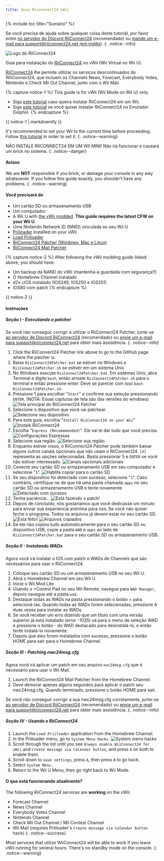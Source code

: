 ```yaml
---
title: Guia Riiconnect24 vWii
---
```


{% include toc title="Sumário" %}

Se você precisa de ajuda sobre qualquer coisa deste tutorial, por favor entre [no servidor do Discord RiiConnect24](https://discord.gg/rc24) (recomendado) ou [mande um e-mail para support@riiconnect24.net (em inglês)](mailto:support@riiconnect24.net).
{: .notice--info}

![Logo do RiiConnect24](/images/WiiRC24Logo.jpg)

Guia para instalação do [RiiConnect24](https://rc24.xyz) no vWii (Wii Virtual no Wii U).

[RiiConnect24](https://rc24.xyz/) lhe permite utilizar os serviços descontinuados do WiiConnect24, que incluem os Channels News, Forecast, Everybody Votes, Nintendo e Check Mii Out Channel, junto com o Wii Mail.

{% capture notice-1 %}
This guide is for vWii (Wii Mode on Wii U) only.

- Siga [este tutorial](riiconnect24-wii) caso queira instalar RiiConnect24 em um Wii.
- Siga [este tutorial](riiconnect24-dolphin) se você quiser instalar RiiConnect24 no Emulador Dolphin.
{% endcapture %}

<div class="notice--warning">{{ notice-1 | markdownify }}</div>

It's recommended to set your Wii to the current time before proceeding. Follow [this tutorial](rtc) in order to set it.
{: .notice--warning}

NÃO INSTALE RIICONNECT24 EM UM WII MINI! Não irá funcionar e causará um brick no sistema.
{: .notice--danger}

#### Avisos

We are **NOT** responsible if you brick, or damage your console in any way whatsoever. If you follow this guide exactly, you shouldn't have any problems.
{: .notice--warning}

#### Você precisará de

* Um cartão SD ou armazenamento USB
* Um computador
* A Wii U with [the vWii modded](https://wiiu.hacks.guide/#/vwii-modding). **This guide requires the latest CFW on your Wii U.**
* Uma Nintendo Network ID (NNID) vinculada ao seu Wii U
* [Priiloader](priiloader) installed on your vWii
* [Load Priiloader](https://hbb1.oscwii.org/hbb/LoadPriiloader/LoadPriiloader.zip)
* [RiiConnect24 Patcher (Windows, Mac e Linux)](https://github.com/RiiConnect24/RiiConnect24-Patcher/releases)
* [RiiConnect24 Mail Patcher](https://hbb1.oscwii.org/hbb/Mail-Patcher/Mail-Patcher.zip)

{% capture notice-2 %}
After following the vWii modding guide linked above, you should have:
* Um backup da NAND do vWii (mantenha-a guardada com segurança!!)
* O Homebrew Channel instalado
* d2x cIOS instalado (IOS249, IOS250 e IOS251)
* IOS80 com patch
{% endcapture %}

<div class="notice" markdown="1">

{{ notice-2 }}
</div>

#### Instruções

##### Seção I - Executando o patcher

Se você não conseguir corrigir a utilizar o RiiConnect24 Patcher, junte-se [ao servidor de Discord RiiConnect24](https://discord.gg/rc24) (recomendado) ou [envie um e-mail para support@riiconnect24.net](mailto:support@riiconnect24.net) para obter mais assistência.
{: .notice--info}

1. Click the RiiConnect24 Patcher link above to go to the GitHub page where the patcher is.
2. Baixe `RiiConnect24Patcher.bat` se estiver no Windows e `RiiConnect24Patcher.sh` se estiver em um sistema Unix
3. No Windows execute `RiiConnect24Patcher.bat`. Em sistemas Unix, abra Terminal e digite `bash`, então arraste `RiiConnect24Patcher.sh` para o terminal e então pressione enter. Deve se parecer com isso `bash RiiConnect24Patcher.sh`.
4. Pressione 1 para escolher "`Start`" e confirme sua seleção pressionando `ENTER`. (NOTA: Essas capturas de tela são das versões do windows) ![Tela principal do RiiConnect24 Patcher](/images/RC24_Patcher/1.JPG)
5. Selecione o dispositivo que você vai patchear. ![Selecione seu dispositivo](/images/RC24_Patcher/2.JPG)
6. Para este guia, escolha "`Install RiiConnect24 on your Wii`" ![Instale RiiConnect24](/images/RC24_Patcher/3.JPG)
7. Escolha "`Express (Recomemended)`". Ele vai te dar tudo que você precisa. ![Configurações Expressas](/images/RC24_Patcher/4.JPG)
8. Selecione sua região. ![Selecione sua região](/images/RC24_Patcher/5.JPG)
9. Enquanto estiver nisso, o RiiConnect24 Patcher pode também baixar alguns outros canais opcionais que não usam o RiiConnect24. `[X]` representa as opções selecionadas. Basta pressionar 5 e `ENTER` se você não estiver interessado. ![Canais opcionais adicionais](/images/RC24_Patcher/6.JPG)
10. Conecte seu cartão SD ou armazenamento USB em seu computador e selecione "`1`". ![Hablite copiar para o cartão SD](/images/RC24_Patcher/7.JPG)
11. Se seu dispositivo foi detectado com sucesso, selecione "`1`". Caso contrário, certifique-se de que há uma pasta chamada `apps` no seu cartão SD ou armazenamento USB e tente novamente. ![Detectado com sucesso](/images/RC24_Patcher/8.JPG)
12. Tenha paciência... ![Está fazendo o patch!](/images/RC24_Patcher/9.JPG)
13. Depois de concluído, nós gostaríamos que você dedicasse um minuto para enviar sua experiencia anônima para nós.  Se você não quiser feche o programa. Todos os arquivos já devem estar no seu cartão SD. ![Está feito!](/images/RC24_Patcher/10.JPG) ![Arquivos copiados](/images/RC24_Patcher/11.PNG)
14. Se ele não copiou tudo automaticamente para o seu cartão SD ou dispositivo USB, copie a pasta `WAD` e `apps` ao lado de `RiiConnect24Patcher.bat` para o seu cartão SD ou armazenamento USB.

##### Seção II - Instalando WADs

Agora você irá instalar o IOS com patch e WADs de Channels que são necessários para usar o RiiConnect24.

1. Coloque seu cartão SD ou um armazenamento USB no seu Wii U.
2. Abra o Homebrew Channel em seu Wii U.
3. Inicie o Wii Mod Lite.
4. Usando o +Control Pad no seu Wii Remote, navegue para `WAD Manager`, depois navegue até a pasta `wad`.
5. Destaque todas as WADs na pasta pressionando o botão + para selecioná-las. Quando todas as WADs forem selecionadas, pressione A duas vezes para instalar as WADs.
6. Se você receber um erro dizendo que um título com uma versão superior já está instalado (error -1035) vá para o menu de seleção WAD e pressione o botão - do WAD destacado para desinstalá-lo, e então tente instalá-lo novamente.
7. Depois que eles forem instalados com sucesso, pressione o botão HOME para sair para o Homebrew Channel.

##### Seção III - Patching nwc24msg.cfg

Agora você irá aplicar um patch em seu arquivo `nwc24msg.cfg` que é necessário para usar o Wii Mail.

1. Launch the RiiConnect24 Mail Patcher from the Homebrew Channel.
2. Deve demorar apenas alguns segundos para aplicar o patch seu nwc24msg.cfg. Quando terminado, pressione o botão HOME para sair.

Se você não conseguir corrigir a sua nwc24msg.cfg corretamente, junte-se [ao servidor de Discord RiiConnect24](https://discord.gg/rc24) (recomendado) ou [envie um e-mail para support@riiconnect24.net](mailto:support@riiconnect24.net) para obter mais assistência.
{: .notice--info}

##### Seção IV - Usando o RiiConnect24

1. Launch the `Load Priiloader` application from the Homebrew Channel.
1. In the Priiloader menu, go to `System Menu Hacks`. ![System menu hacks](/images/Priiloader/system_menu_hacks.png)
1. Scroll through the list until you see `Always enable WiiConnect24 for vWii` and `Create message via Calendar button`, and press `A` on both to enable them.
1. Scroll down to `save settings`, press `A`, then press `B` to go back.
1. Select `System Menu.`
1. Return to the Wii U Menu, then go right back to Wii Mode.

#### O que está funcionando atualmente?
The following RiiConnect24 services are **working** on the vWii:
* Forecast Channel
* News Channel
* Everybody Votes Channel
* Nintendo Channel
* Check Mii Out Channel / Mii Contest Channel
* Wii Mail (requires Priiloader's `Create message via Calendar button` hack)
{: .notice--success}

Most services that utilize WiiConnect24 will be able to work if you leave vWii running for several hours. There's no standby mode on the console.
{: .notice--warning}
